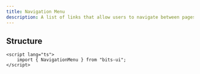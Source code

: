 ```yaml
---
title: Navigation Menu
description: A list of links that allow users to navigate between pages or sections of a website.
---
```


<script>
	import { APISection, ComponentPreview, NavigationMenuDemo } from '$lib/components/index.js'
	export let schemas;
</script>

<ComponentPreview name="navigation-menu-demo" comp="Navigation Menu">

<NavigationMenuDemo slot="preview" />

</ComponentPreview>

## Structure

```svelte
<script lang="ts">
	import { NavigationMenu } from "bits-ui";
</script>
```
